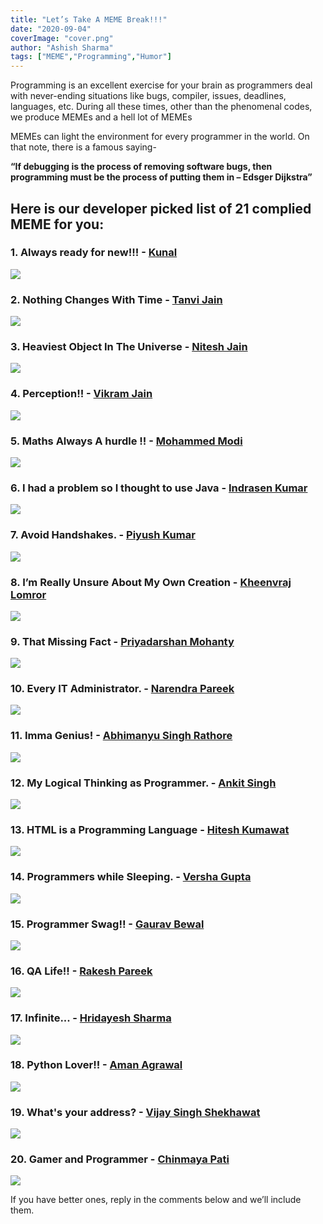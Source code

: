 ```yaml
---
title: "Let’s Take A MEME Break!!!"
date: "2020-09-04"
coverImage: "cover.png"
author: "Ashish Sharma"
tags: ["MEME","Programming","Humor"]
---
```


Programming is an excellent exercise for your brain as programmers deal with never-ending situations like bugs, compiler, issues, deadlines, languages, etc. During all these times, other than the phenomenal codes, we produce MEMEs and a hell lot of MEMEs

MEMEs can light the environment for every programmer in the world. On that note, there is a famous saying-

**“If debugging is the process of removing software bugs, then programming must be the process of putting them in – Edsger Dijkstra”**


## Here is our developer picked list of 21 complied MEME for you:

### 1. Always ready for new!!! - [Kunal](/author/kunal/) 

![](1.png) 

### 2. Nothing Changes With Time - [Tanvi Jain](/author/tanvi-jain/)

![](2.png)

### 3. Heaviest Object In The Universe - [Nitesh Jain](/author/nitesh-jain/)

![](3.png)

### 4. Perception!! - [Vikram Jain](/author/vikram-jain/)

![](4.png)

### 5. Maths Always A hurdle !! - [Mohammed Modi](/author/mohammed-modi/)

![](5.jpg)

### 6. I had a problem so I thought to use Java - [Indrasen Kumar](/author/indrasen-kumar/)

![](6.png)

### 7. Avoid Handshakes. - [Piyush Kumar](/author/piyush-kumar/)

![](7.png)

### 8. I’m Really Unsure About My Own Creation - [Kheenvraj Lomror](/author/kheenvraj-lomror/)   

![](8.png)

### 9.  That Missing Fact - [Priyadarshan Mohanty](/author/priyadarshan-mohanty/)

![](9.png)


### 10. Every IT Administrator. - [Narendra Pareek](/author/narendra-pareek/)

![](10.png)

### 11. Imma Genius! - [Abhimanyu Singh Rathore](/author/abhimanyu-singh-rathore/)

![](11.png)

### 12. My Logical Thinking as Programmer​​​. - [Ankit Singh](/author/ankit-singh/)

![](12.png)

### 13. HTML is a Programming Language - [Hitesh Kumawat](/author/hitesh-kumawat/)

![](13.png)

### 14. Programmers while Sleeping​. - [Versha Gupta](/author/versha-gupta/)

![](14.png)

### 15. Programmer Swag!! - [Gaurav Bewal](/author/gaurav-bewal/)

![](15.png)

### 16. QA Life!! - [Rakesh Pareek](/author/rakesh-pareek/)

![](16.png)

### 17. Infinite... - [Hridayesh Sharma](/author/hridayesh-sharma/)

![](17.png)

### 18. Python Lover!! - [Aman Agrawal](/author/aman-agrawal/)

![](18.png)

### 19. What's your address? - [Vijay Singh Shekhawat](/author/vijay-singh-shekhawat/)

![](19.png)

### 20. Gamer and Programmer - [Chinmaya Pati](/author/chinmaya-pati/)

![](21.png)

If you have better ones, reply in the comments below and we’ll include them.
